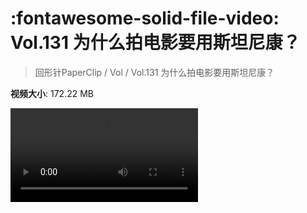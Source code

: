 # :fontawesome-solid-file-video: Vol.131 为什么拍电影要用斯坦尼康？

> 回形针PaperClip / Vol / Vol.131 为什么拍电影要用斯坦尼康？

**视频大小**: 172.22 MB

<div class="video"><video src="https://file.hsyhx.top/archive/回形针PaperClip/Vol/Vol.131 为什么拍电影要用斯坦尼康？.mp4" controls preload>🤔 您的浏览器不支持 video 标签</video></div>